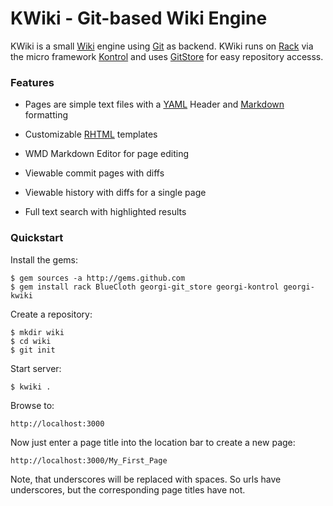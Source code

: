 KWiki - Git-based Wiki Engine
=============================

KWiki is a small [Wiki][1] engine using [Git][2] as backend. KWiki
runs on [Rack][3] via the micro framework [Kontrol][4] and uses
[GitStore][5] for easy repository accesss.

### Features

* Pages are simple text files with a [YAML][6] Header and
  [Markdown][7] formatting

* Customizable [RHTML][8] templates

* WMD Markdown Editor for page editing

* Viewable commit pages with diffs

* Viewable history with diffs for a single page

* Full text search with highlighted results


### Quickstart

Install the gems:

    $ gem sources -a http://gems.github.com
    $ gem install rack BlueCloth georgi-git_store georgi-kontrol georgi-kwiki

Create a repository:

    $ mkdir wiki
    $ cd wiki
    $ git init

Start server:

    $ kwiki .

Browse to:

    http://localhost:3000

Now just enter a page title into the location bar to create a new page:

    http://localhost:3000/My_First_Page

Note, that underscores will be replaced with spaces. So urls have
underscores, but the corresponding page titles have not.

[1]: http://en.wikipedia.org/wiki/Wiki
[2]: http://git-scm.com/
[3]: http://rack.rubyforge.org/
[4]: http://github.com/georgi/kontrol
[5]: http://github.com/georgi/git_store
[6]: http://www.yaml.org/
[7]: http://daringfireball.net/projects/markdown/
[8]: http://en.wikipedia.org/wiki/ERuby

